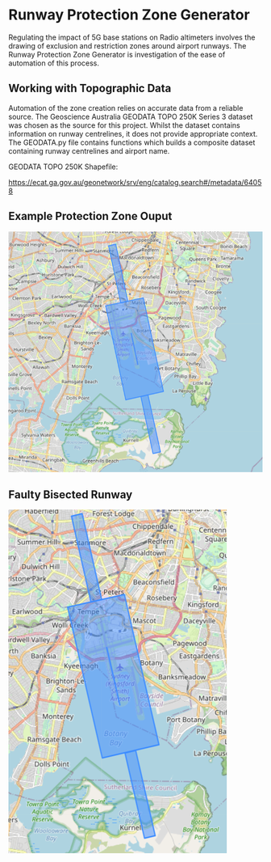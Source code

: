 # Runway Protection Zone Generator

Regulating the impact of 5G base stations on Radio altimeters involves the drawing of exclusion and restriction zones around airport runways. The Runway Protection Zone Generator is investigation of the ease of automation of this process.

## Working with Topographic Data

Automation of the zone creation relies on accurate data from a reliable source. The Geoscience Australia GEODATA TOPO 250K Series 3 dataset was chosen as the source for this project. Whilst the dataset contains information on runway centrelines, it does not provide appropriate context. The GEODATA.py file contains functions which builds a composite dataset containing runway centrelines and airport name.

GEODATA TOPO 250K Shapefile:

<https://ecat.ga.gov.au/geonetwork/srv/eng/catalog.search#/metadata/64058>

## Example Protection Zone Ouput

![example](assets/sydneyAirportExample.png)

## Faulty Bisected Runway

![example](assets/brokenExample.png)
